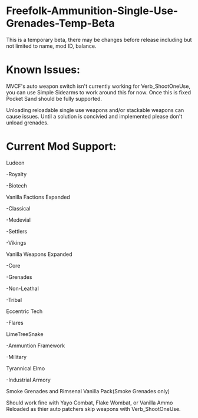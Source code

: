 # Freefolk-Ammunition-Single-Use-Grenades-Temp-Beta

This is a temporary beta, there may be changes before release including but not limited to name, mod ID, balance.

# Known Issues:
MVCF's auto weapon switch isn't currently working for Verb_ShootOneUse, you can use Simple Sidearms to work around this for now. Once this is fixed Pocket Sand should be fully supported.

Unloading reloadable single use weapons and/or stackable weapons can cause issues. Until a solution is concivied and implemented please don't unload grenades.

# Current Mod Support:

Ludeon

-Royalty

-Biotech

Vanilla Factions Expanded

-Classical

-Medevial

-Settlers

-Vikings

Vanilla Weapons Expanded

-Core

-Grenades

-Non-Leathal

-Tribal

Eccentric Tech

-Flares

LimeTreeSnake

-Ammuntion Framework

-Military

Tyrannical Elmo

-Industrial Armory

Smoke Grenades and Rimsenal Vanilla Pack(Smoke Grenades only)

Should work fine with Yayo Combat, Flake Wombat, or Vanilla Ammo Reloaded as thier auto patchers skip weapons with Verb_ShootOneUse.
